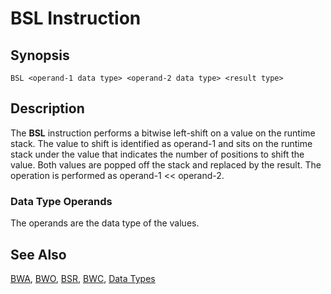 # BSL Instruction

## Synopsis

```
BSL <operand-1 data type> <operand-2 data type> <result type>
```

## Description

The **BSL** instruction performs a bitwise left-shift on a value
on the runtime stack. The value to shift is identified as operand-1
and sits on the runtime stack under the value that indicates the
number of positions to shift the value. Both values are popped off the stack
and replaced by the result. The operation is performed as
operand-1 << operand-2.

### Data Type Operands

The operands are the data type of the values.

## See Also

[BWA](/icode/mne/bwa), [BWO](/icode/mne/bwo), [BSR](/icode/mne/bsr),
[BWC](/icode/mne/bwc), [Data Types](/icode/types)
